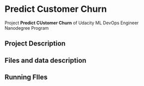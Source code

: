 # Predict Customer Churn
Project **Predict CUstomer Churn** of Udacity ML DevOps Engineer Nanodegree Program

## Project Description

## Files and data description

## Running FIles